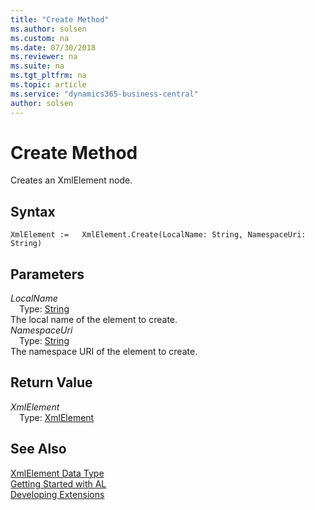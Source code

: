 ```yaml
---
title: "Create Method"
ms.author: solsen
ms.custom: na
ms.date: 07/30/2018
ms.reviewer: na
ms.suite: na
ms.tgt_pltfrm: na
ms.topic: article
ms.service: "dynamics365-business-central"
author: solsen
---
```

[//]: # (START>DO_NOT_EDIT)
[//]: # (IMPORTANT:Do not edit any of the content between here and the END>DO_NOT_EDIT.)
[//]: # (Any modifications should be made in the .resx files in the ModernDev repo.)
# Create Method
Creates an XmlElement node.

## Syntax
```
XmlElement :=   XmlElement.Create(LocalName: String, NamespaceUri: String)
```
## Parameters
*LocalName*  
&emsp;Type: [String](string-data-type.md)  
The local name of the element to create.  
*NamespaceUri*  
&emsp;Type: [String](string-data-type.md)  
The namespace URI of the element to create.  


## Return Value
*XmlElement*  
&emsp;Type: [XmlElement](xmlelement-data-type.md)  
  


[//]: # (IMPORTANT: END>DO_NOT_EDIT)
## See Also
[XmlElement Data Type](xmlelement-data-type.md)  
[Getting Started with AL](../devenv-get-started.md)  
[Developing Extensions](../devenv-dev-overview.md)